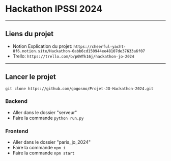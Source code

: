 # Hackathon IPSSI 2024

___________________________________________________________________
## Liens du projet
- Notion Explication du projet:
  ```https://cheerful-yacht-8f6.notion.site/Hackathon-0abb6cd150944ee48107de37633a6f07``` 
- Trello:
  ```https://trello.com/b/p6WTk16j/hackathon-jo-2024```
___________________________________________________________________
## Lancer le projet 
    git clone https://github.com/gogosmo/Projet-JO-Hackathon-2024.git

### Backend
  - Aller dans le dossier "serveur" 
  - Faire la commande ```python run.py```

### Frontend
 - Aller dans le dossier "paris_jo_2024"
 - Faire la commande ```npm i```
 - Faire la commande ```npm start```


